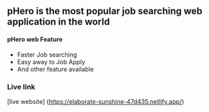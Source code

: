 ## pHero is the most popular job searching web application in the world

#### pHero web Feature

- Faster Job searching
- Easy away to Job Apply
- And other feature available

### Live link

[live website] (https://elaborate-sunshine-47d435.netlify.app/)
